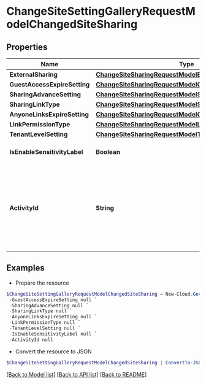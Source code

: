 # ChangeSiteSettingGalleryRequestModelChangedSiteSharing
## Properties

Name | Type | Description | Notes
------------ | ------------- | ------------- | -------------
**ExternalSharing** | [**ChangeSiteSharingRequestModelExternalSharing**](ChangeSiteSharingRequestModelExternalSharing.md) |  | [optional] 
**GuestAccessExpireSetting** | [**ChangeSiteSharingRequestModelGuestAccessExpireSetting**](ChangeSiteSharingRequestModelGuestAccessExpireSetting.md) |  | [optional] 
**SharingAdvanceSetting** | [**ChangeSiteSharingRequestModelSharingAdvanceSetting**](ChangeSiteSharingRequestModelSharingAdvanceSetting.md) |  | [optional] 
**SharingLinkType** | [**ChangeSiteSharingRequestModelSharingLinkType**](ChangeSiteSharingRequestModelSharingLinkType.md) |  | [optional] 
**AnyoneLinksExpireSetting** | [**ChangeSiteSharingRequestModelGuestAccessExpireSetting**](ChangeSiteSharingRequestModelGuestAccessExpireSetting.md) |  | [optional] 
**LinkPermissionType** | [**ChangeSiteSharingRequestModelLinkPermissionType**](ChangeSiteSharingRequestModelLinkPermissionType.md) |  | [optional] 
**TenantLevelSetting** | [**ChangeSiteSharingRequestModelTenantLevelSetting**](ChangeSiteSharingRequestModelTenantLevelSetting.md) |  | [optional] 
**IsEnableSensitivityLabel** | **Boolean** |  | [optional] [default to $false]
**ActivityId** | **String** | An unique identifier for the activity which can be used to find configuration in the dynamic service if it is assign by IT | [optional] 

## Examples

- Prepare the resource
```powershell
$ChangeSiteSettingGalleryRequestModelChangedSiteSharing = New-Cloud.Governance.ClientChangeSiteSettingGalleryRequestModelChangedSiteSharing  -ExternalSharing null `
 -GuestAccessExpireSetting null `
 -SharingAdvanceSetting null `
 -SharingLinkType null `
 -AnyoneLinksExpireSetting null `
 -LinkPermissionType null `
 -TenantLevelSetting null `
 -IsEnableSensitivityLabel null `
 -ActivityId null
```

- Convert the resource to JSON
```powershell
$ChangeSiteSettingGalleryRequestModelChangedSiteSharing | ConvertTo-JSON
```

[[Back to Model list]](../README.md#documentation-for-models) [[Back to API list]](../README.md#documentation-for-api-endpoints) [[Back to README]](../README.md)

